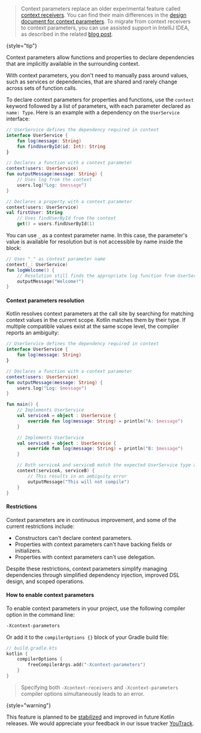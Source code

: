 [//]: # (title: Context parameters)

<primary-label ref="experimental-general"/>

> Context parameters replace an older experimental feature called [context receivers](whatsnew1620.md#prototype-of-context-receivers-for-kotlin-jvm).
> You can find their main differences in the [design document for context parameters](https://github.com/Kotlin/KEEP/blob/master/proposals/context-parameters.md#summary-of-changes-from-the-previous-proposal).
> To migrate from context receivers to context
> parameters, you can use assisted support in IntelliJ IDEA, as described in
> the related [blog post](https://blog.jetbrains.com/kotlin/2025/04/update-on-context-parameters/).
>
{style="tip"}

Context parameters allow functions and properties to declare dependencies that are implicitly available in the
surrounding context.

With context parameters, you don't need to manually pass around values, such as services or dependencies, that are shared and rarely change across sets of function calls.

To declare context parameters for properties and functions, use the `context` keyword
followed by a list of parameters, with each parameter declared as `name: Type`. Here is an example with a dependency on the `UserService` interface:

```kotlin
// UserService defines the dependency required in context 
interface UserService {
    fun log(message: String)
    fun findUserById(id: Int): String
}

// Declares a function with a context parameter
context(users: UserService)
fun outputMessage(message: String) {
    // Uses log from the context
    users.log("Log: $message")
}

// Declares a property with a context parameter
context(users: UserService)
val firstUser: String
    // Uses findUserById from the context    
    get() = users.findUserById(1)
```

You can use `_` as a context parameter name. In this case, the parameter's value is available for resolution but is not accessible by name inside the block:

```kotlin
// Uses "_" as context parameter name
context(_: UserService)
fun logWelcome() {
    // Resolution still finds the appropriate log function from UserService
    outputMessage("Welcome!")
}
```

#### Context parameters resolution

Kotlin resolves context parameters at the call site by searching for matching context values in the current scope. Kotlin matches them by their type.
If multiple compatible values exist at the same scope level, the compiler reports an ambiguity:

```kotlin
// UserService defines the dependency required in context
interface UserService {
    fun log(message: String)
}

// Declares a function with a context parameter
context(users: UserService)
fun outputMessage(message: String) {
    users.log("Log: $message")
}

fun main() {
    // Implements UserService 
    val serviceA = object : UserService {
        override fun log(message: String) = println("A: $message")
    }

    // Implements UserService
    val serviceB = object : UserService {
        override fun log(message: String) = println("B: $message")
    }

    // Both serviceA and serviceB match the expected UserService type at the call site
    context(serviceA, serviceB) {
        // This results in an ambiguity error
        outputMessage("This will not compile")
    }
}
```

#### Restrictions

Context parameters are in continuous improvement, and some of the current restrictions include:

* Constructors can't declare context parameters.
* Properties with context parameters can't have backing fields or initializers.
* Properties with context parameters can't use delegation.

Despite these restrictions, context parameters simplify managing dependencies through simplified dependency injection,
improved DSL design, and scoped operations.

#### How to enable context parameters

To enable context parameters in your project, use the following compiler option in the command line:

```Bash
-Xcontext-parameters
```

Or add it to the `compilerOptions {}` block of your Gradle build file:

```kotlin
// build.gradle.kts
kotlin {
    compilerOptions {
        freeCompilerArgs.add("-Xcontext-parameters")
    }
}
```

> Specifying both `-Xcontext-receivers` and `-Xcontext-parameters` compiler options simultaneously leads to an error.
>
{style="warning"}

This feature is planned to be [stabilized](components-stability.md#stability-levels-explained) and improved in future Kotlin releases.
We would appreciate your feedback in our issue tracker [YouTrack](https://youtrack.jetbrains.com/issue/KT-10468/Context-Parameters-expanding-extension-receivers-to-work-with-scopes).
